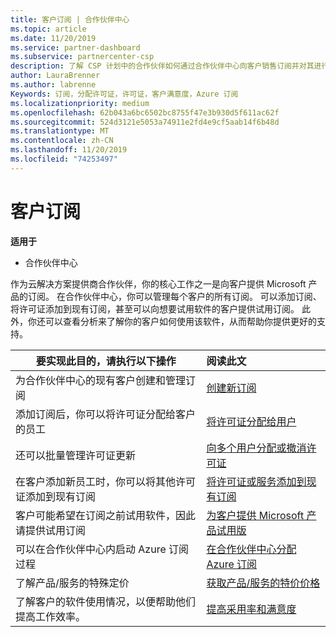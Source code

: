 ```yaml
---
title: 客户订阅 | 合作伙伴中心
ms.topic: article
ms.date: 11/20/2019
ms.service: partner-dashboard
ms.subservice: partnercenter-csp
description: 了解 CSP 计划中的合作伙伴如何通过合作伙伴中心向客户销售订阅并对其进行管理。
author: LauraBrenner
ms.author: labrenne
Keywords: 订阅，分配许可证，许可证，客户满意度，Azure 订阅
ms.localizationpriority: medium
ms.openlocfilehash: 62b043a6bc6502bc8755f47e3b930d5f611ac62f
ms.sourcegitcommit: 524d3121e5053a74911e2fd4e9cf5aab14f6b48d
ms.translationtype: MT
ms.contentlocale: zh-CN
ms.lasthandoff: 11/20/2019
ms.locfileid: "74253497"
---
```

# <a name="customer-subscriptions"></a>客户订阅

**适用于**

-  合作伙伴中心

作为云解决方案提供商合作伙伴，你的核心工作之一是向客户提供 Microsoft 产品的订阅。 在合作伙伴中心，你可以管理每个客户的所有订阅。 可以添加订阅、将许可证添加到现有订阅，甚至可以向想要试用软件的客户提供试用订阅。 此外，你还可以查看分析来了解你的客户如何使用该软件，从而帮助你提供更好的支持。

|**要实现此目的，请执行以下操作**   |**阅读此文**   |
|----------------------|:----------------------|
|为合作伙伴中心的现有客户创建和管理订阅|[创建新订阅](create-a-new-subscription.md)|
|添加订阅后，你可以将许可证分配给客户的员工  |[将许可证分配给用户](assign-licenses-to-users.md)|
|还可以批量管理许可证更新   |[向多个用户分配或撤消许可证](bulk-license-provisioning-for-multiple-users.md)|
|在客户添加新员工时，你可以将其他许可证添加到现有订阅   |[将许可证或服务添加到现有订阅](add-licenses-or-services-to-an-existing-subscription.md)|
|客户可能希望在订阅之前试用软件，因此请提供试用订阅    |[为客户提供 Microsoft 产品试用版](offer-your-customers-trials-of-microsoft-products.md)|
|可以在合作伙伴中心内启动 Azure 订阅过程   |[在合作伙伴中心分配 Azure 订阅](assign-azure-subscriptions.md)|
|了解产品/服务的特殊定价   |[获取产品/服务的特价价格](get-special-pricing-for-offers.md)|
|了解客户的软件使用情况，以便帮助他们提高工作效率。   | [提高采用率和满意度](increasing-adoption-and-satisfaction.md)   | 

































 

 




